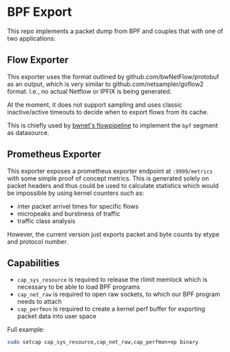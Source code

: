 # BPF Export
This repo implements a packet dump from BPF and couples that with one of two applications:

## Flow Exporter
This exporter uses the format outlined by github.com/bwNetFlow/protobuf as an
output, which is very similar to github.com/netsampler/goflow2 format. I.e., no
actual Netflow or IPFIX is being generated.

At the moment, it does not support sampling and uses classic inactive/active
timeouts to decide when to export flows from its cache.

This is chiefly used by [bwnet's
flowpipeline](https://github.com/bwNetFlow/flowpipeline) to implement the `bpf`
segment as datasource.

## Prometheus Exporter
This exporter exposes a prometheus exporter endpoint at `:9999/metrics` with
some simple proof of concept metrics. This is generated solely on packet
headers and thus could be used to calculate statistics which would be impossible
by using kernel counters such as:

* inter packet arrivel times for specific flows
* micropeaks and burstiness of traffic
* traffic class analysis

However, the current version just exports packet and byte counts by etype and
protocol number.

## Capabilities

* `cap_sys_resource` is required to release the rlimit memlock which is
  necessary to be able to load BPF programs
* `cap_net_raw` is required to open raw sockets, to which our BPF program needs
  to attach
* `cap_perfmon` is required to create a kernel perf buffer for exporting packet
  data into user space

Full example:

```bash
sudo setcap cap_sys_resource,cap_net_raw,cap_perfmon+ep binary
```
